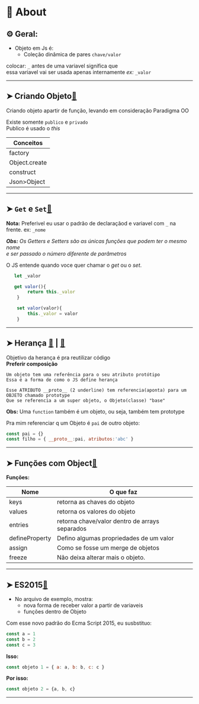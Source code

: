 # 📌 About
## ⚙️ Geral:

* Objeto em Js é:
    * Coleção dinâmica de pares `chave/valor` 

 colocar: `_` antes de uma variavel significa que <br>essa variavel vai ser usada apenas internamente _ex:_ `_valor` 
___
## ➤ Criando Objeto[🔗](https://github.com/RoniDeringer/curso_web_moderno/blob/master/object_7/criar.js)

Criando objeto apartir de função, levando em consideração Paradigma OO

Existe somente `publico` e `privado`<br>
Publico é usado o _this_<br>

Conceitos|
---------|
factory|
Object.create|
construct|
Json>Object|

___
## ➤ `Get` e `Set`[🔗](https://github.com/RoniDeringer/curso_web_moderno/blob/master/object_7/GetSet.js)

**Nota:** Preferivel eu usar o padrão de declaraçãod e variavel com `_` na frente.
ex: `_nome`

_**Obs:** Os Getters e Setters são as únicas funções que podem ter o mesmo nome <br>
e ser passado o número diferente de parâmetros_

O JS entende quando voce quer chamar o _get_ ou o _set_.  
 
~~~~javascript
   let _valor

   get valor(){
        return this._valor
    }

    set valor(valor){
        this._valor = valor
    }
~~~~
___
## ➤ Herança [🔗](https://github.com/RoniDeringer/curso_web_moderno/blob/master/object_7/heranca1.js) | [🔗](https://github.com/RoniDeringer/curso_web_moderno/blob/master/object_7/heranca2.js)

Objetivo da herança é pra reutilizar código
<br>**Preferir composição**
  
    Um objeto tem uma referência para o seu atributo protótipo
    Essa é a forma de como o JS define herança

    Esse ATRIBUTO __proto__ (2 underline) tem referencia(aponta) para um OBJETO chamado prototype
    Que se referencia a um super objeto, o Objeto(classe) "base"

**Obs:** Uma `function` também é um objeto, ou seja, também tem prototype

Pra mim referenciar q um Objeto é `pai` de outro objeto:
~~~~javascript
const pai = {}
const filho = { __proto__:pai, atributos:'abc' }
~~~~

___
## ➤ Funções com Object[🔗](https://github.com/RoniDeringer/curso_web_moderno/blob/master/object_7/funcoes.js)

**Funções:**

Nome | O que faz
---|---
keys | retorna as chaves do objeto
values | retorna os valores do objeto
entries | retorna chave/valor dentro de arrays separados
defineProperty | Defino algumas propriedades de um valor
assign | Como se fosse um merge de objetos
freeze | Não deixa alterar mais o objeto.

___
## ➤ **ES2015**[🔗](https://github.com/RoniDeringer/curso_web_moderno/blob/master/object_7/padraoES2015.js)

* No arquivo de exemplo, mostra:
    * nova forma de receber valor a partir de variaveis
    * funções dentro de Objeto


Com esse novo padrão do Ecma Script 2015, eu susbstituo:
~~~~javascript
const a = 1
const b = 2
const c = 3
~~~~
**Isso:**
~~~~javascript
const objeto 1 = { a: a, b: b, c: c }
~~~~
**Por isso:**
~~~~javascript
const objeto 2 = {a, b, c}
~~~~

___

